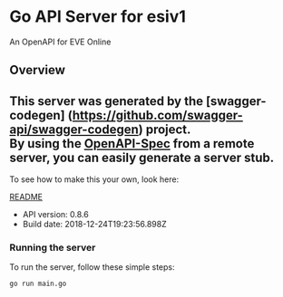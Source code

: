 # Go API Server for esiv1

An OpenAPI for EVE Online

## Overview
This server was generated by the [swagger-codegen]
(https://github.com/swagger-api/swagger-codegen) project.  
By using the [OpenAPI-Spec](https://github.com/OAI/OpenAPI-Specification) from a remote server, you can easily generate a server stub.  
-

To see how to make this your own, look here:

[README](https://github.com/swagger-api/swagger-codegen/blob/master/README.md)

- API version: 0.8.6
- Build date: 2018-12-24T19:23:56.898Z


### Running the server
To run the server, follow these simple steps:

```
go run main.go
```


